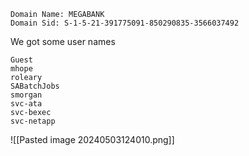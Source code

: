 
```
Domain Name: MEGABANK                                                                                                                            
Domain Sid: S-1-5-21-391775091-850290835-3566037492
```

We got some user names
```
Guest  
mhope 
roleary        
SABatchJobs  
smorgan      
svc-ata   
svc-bexec    
svc-netapp    
```
![[Pasted image 20240503124010.png]]

